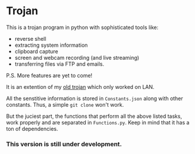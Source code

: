 # Trojan

This is a trojan program in python with sophisticated tools like:
* reverse shell
* extracting system information
* clipboard capture
* screen and webcam recording (and live streaming)
* transferring files via FTP and emails.

P.S. More features are yet to come!


It is an extention of my [old trojan](https://github.com/ishaan-kapoor/CommandLineTrojan) which only worked on LAN.

All the senstitive information is stored in `Constants.json` along with other constants. Thus, a simple `git clone` won't work.

But the juciest part, the functions that perform all the above listed tasks, work properly and are separated in `Functions.py`.
Keep in mind that it has a ton of dependencies.

### This version is still under development.
